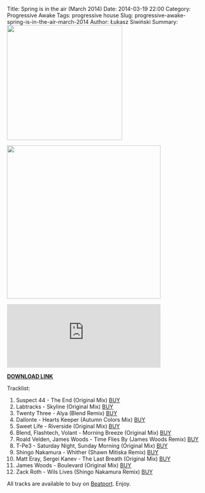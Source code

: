 Title: Spring is in the air (March 2014)
Date: 2014-03-19 22:00
Category: Progressive Awake
Tags: progressive house
Slug: progressive-awake-spring-is-in-the-air-march-2014
Author: Łukasz Siwiński
Summary: <img width="300" src="https://drive.google.com/uc?export=download&id=0B1aIvu0NI6o4YlJ4RVJLUWU4R3c" />

<!-- ### IMAGE ### -->
<a href ="https://drive.google.com/uc?export=download&id=0B_4_ynm06YZINzAwSTFZNlJIcVk" 
    title="DOWNLOAD" target="_blank">
    <img width="400" src="https://drive.google.com/uc?export=download&id=0B1aIvu0NI6o4YlJ4RVJLUWU4R3c" />
</a>

<iframe width="400" height="166" scrolling="no" frameborder="no" src="https://w.soundcloud.com/player/?url=https%3A//api.soundcloud.com/tracks/144704833&amp;color=0066cc&amp;auto_play=false&amp;hide_related=false&amp;show_artwork=false"></iframe>

<!-- DOWNLOAD LINK -->
<a href ="https://drive.google.com/uc?export=download&id=0B_4_ynm06YZINzAwSTFZNlJIcVk" 
    title="Spring is in the air (March 2014)" target="_blank">
**DOWNLOAD LINK**
</a>

Tracklist:

1. Suspect 44 - The End (Original Mix) <a href="http://www.beatport.com/track/the-end-original-mix/4752993" target="_blank">BUY</a>
2. Labtracks - Skyline (Original Mix) <a href="http://www.beatport.com/release/skyline/1080206" target="_blank">BUY</a>
3. Twenty Three - Alya (Blend Remix) <a href="http://www.beatport.com/track/alya-blend-remix/4990147" target="_blank">BUY</a>
4. Dallonte - Hearts Keeper (Autumn Colors Mix) <a href="http://www.beatport.com/release/hearts-keeper/1135586" target="_blank">BUY</a>
5. Sweet Life - Riverside (Original Mix) <a href="http://www.beatport.com/track/riverside-original-mix/1810919" target="_blank">BUY</a>
6. Blend, Flashtech, Volant - Morning Breeze (Original Mix) <a href="http://www.beatport.com/track/morning-breeze-original-mix/5191278" target="_blank">BUY</a>
7. Roald Velden, James Woods - Time Flies By (James Woods Remix) <a href="http://www.beatport.com/track/time-flies-by-james-woods-remix/4302052" target="_blank">BUY</a>
8. T-Pe3 - Saturday Night, Sunday Morning (Original Mix) <a href="http://www.beatport.com/track/saturday-night-sunday-morning-original-mix/2031413" target="_blank">BUY</a>
9. Shingo Nakamura - Whither (Shawn Mitiska Remix) <a href="http://www.beatport.com/track/whither-shawn-mitiska-remix/3943236" target="_blank">BUY</a>
10. Matt Eray, Sergei Kanev - The Last Breath (Original Mix) <a href="http://www.beatport.com/track/the-last-breath-original-mix/5025705" target="_blank">BUY</a>
11. James Woods - Boulevard (Original Mix) <a href="http://www.beatport.com/release/boulevard/1221988" target="_blank">BUY</a>
12. Zack Roth - Wils Lives (Shingo Nakamura Remix) <a href="http://www.beatport.com/track/wils-lives-shingo-nakamura-remix/4989281" target="_blank">BUY</a>

All tracks are available to buy on <a href="http://beatport.com/" target="_ blank">Beatport</a>.
Enjoy.
